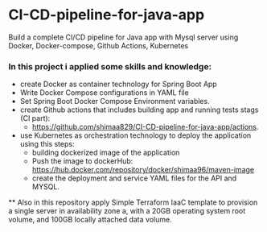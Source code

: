 # CI-CD-pipeline-for-java-app
Build a complete CI/CD pipeline for Java app with Mysql server using Docker, Docker-compose, Github Actions, Kubernetes

### In this project i applied some skills and knowledge:
  * create Docker as container technology  for Spring Boot App
  * Write Docker Compose configurations in YAML file
  * Set Spring Boot Docker Compose Environment variables.
  * create Github actions that includes building app and running tests stags (CI part):
      -  https://github.com/shimaa829/CI-CD-pipeline-for-java-app/actions.
  * use Kubernetes as orchestration technology to deploy the application using this steps:
      - building dockerized image of the application
      - Push the image to dockerHub:
          https://hub.docker.com/repository/docker/shimaa96/maven-image
      - create the deployment and service YAML files for the API and MYSQL.
   
 ** Also in this repository apply Simple Terraform IaaC template to provision a single server in availability zone a, with a
20GB operating system root volume, and 100GB locally attached data volume.


